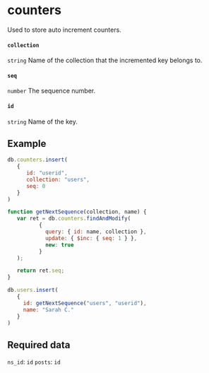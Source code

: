 # counters
Used to store auto increment counters.

#### `collection`
`string` Name of the collection that the incremented key belongs to.

#### `seq`
`number` The sequence number.

#### `id`
`string` Name of the key.

## Example
```js
db.counters.insert(
   {
      id: "userid",
      collection: "users",
      seq: 0
   }
)

function getNextSequence(collection, name) {
   var ret = db.counters.findAndModify(
          {
            query: { id: name, collection },
            update: { $inc: { seq: 1 } },
            new: true
          }
   );

   return ret.seq;
}

db.users.insert(
   {
     id: getNextSequence("users", "userid"),
     name: "Sarah C."
   }
)

```

## Required data
`ns_id`: `id`
`posts`: `id`
